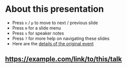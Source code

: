 <!-- .slide: data-state="normal" id="about" data-timing="0" -->

# About this presentation

<!--
*   You can now [watch the video of this presentation online](https://link/to/presentation/video)
-->

- Press `n` / `p` to move to next / previous slide
- Press `m` for a slide menu
- Press `s` for speaker notes <br />
- Press `?` for more help on navigating these slides
- Here are the [details of the original event](https://link/to/session/details)

<!-- .slide: data-state="qrcode" id="qrcode" data-menu-title="QR code" data-timing="0" -->

<div class="qrcode" id="qrcode-talk"/>
<h2><a href="https://example.com/link/to/this/talk" target="_blank"
       id="talk">https://example.com/link/to/this/talk</a></h2>
